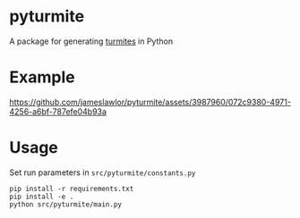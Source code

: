 # pyturmite

A package for generating [turmites](https://en.wikipedia.org/wiki/Turmite) in Python

# Example
https://github.com/jameslawlor/pyturmite/assets/3987960/072c9380-4971-4256-a6bf-787efe04b93a


# Usage

Set run parameters in `src/pyturmite/constants.py`
```
pip install -r requirements.txt
pip install -e .
python src/pyturmite/main.py
```
